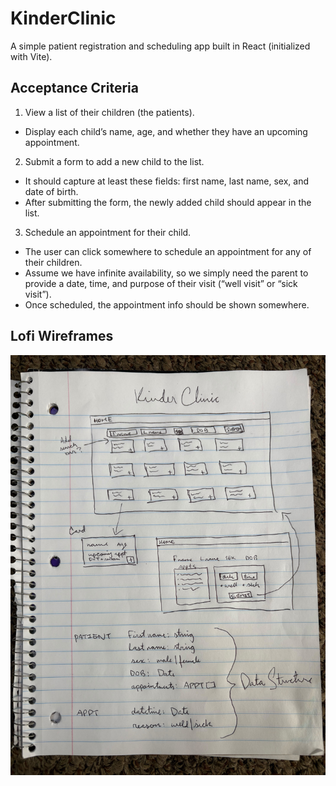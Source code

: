 # KinderClinic

A simple patient registration and scheduling app built in React (initialized with Vite).

## Acceptance Criteria

1. View a list of their children (the patients).

- Display each child’s name, age, and whether they have an upcoming
  appointment.

2. Submit a form to add a new child to the list.

- It should capture at least these fields: first name, last name, sex, and date of birth.
- After submitting the form, the newly added child should appear in the list.

3. Schedule an appointment for their child.

- The user can click somewhere to schedule an appointment for any of their
  children.
- Assume we have infinite availability, so we simply need the parent to provide a
  date, time, and purpose of their visit (“well visit” or “sick visit”).
- Once scheduled, the appointment info should be shown somewhere.

## Lofi Wireframes
![lofi wireframes](./assets/IMG_1107.jpg)